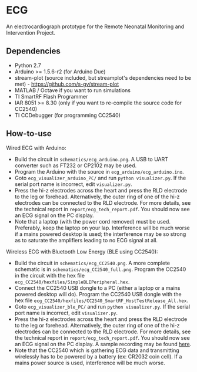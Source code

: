 ECG
===

An electrocardiograph prototype for the Remote Neonatal Monitoring and Intervention Project.

Dependencies
------------

- Python 2.7
- Arduino >= 1.5.6-r2 (for Arduino Due)
- stream-plot (source included, but streamplot's dependencies need to be met) - https://github.com/s-gv/stream-plot
- MATLAB / Octave if you want to run simulations
- TI SmartRF Flash Programmer
- IAR 8051 >= 8.30 (only if you want to re-compile the source code for CC2540)
- TI CCDebugger (for programming CC2540)

How-to-use
----------

Wired ECG with Arduino:

- Build the circuit in `schematics/ecg_arduino.png`. A USB to UART converter such as FT232 or CP2102 may be used.
- Program the Arduino with the source in `ecg_arduino/ecg_arduino.ino`.
- Goto `ecg_visualizer_arduino_PC/` and run `python visualizer.py`. If the serial port name is incorrect, edit `visualizer.py`.
- Press the hi-z electrodes across the heart and press the RLD electrode to the leg or forehead. Alternatively, the outer ring of one of the hi-z electrodes can be connected to the RLD electrode. For more details, see the technical report in `report/ecg_tech_report.pdf`. You should now see an ECG signal on the PC display.
- Note that a laptop (with the power cord removed) must be used. Preferably, keep the laptop on your lap. Interference will be much worse if a mains powered desktop is used; the interference may be so strong as to saturate the amplifiers leading to no ECG signal at all.

Wireless ECG with Bluetooth Low Energy (BLE using CC2540):

- Build the circuit in `schematics/ecg_CC2540.png`. A more complete schematic is in `schematics/ecg_CC2540_full.png`. Program the CC2540 in the circuit with the hex file `ecg_CC2540/hexfiles/SimpleBLEPeripheral.hex`.
- Connect the CC2540 USB dongle to a PC (either a laptop or a mains powered desktop will do). Program the CC2540 USB dongle with the hex file `ecg_CC2540/hexfiles/CC2540_SmartRF_HostTestRelease_All.hex`.
- Goto `ecg_visualizer_ble_PC/` and run `python visualizer.py`. If the serial port name is incorrect, edit `visualizer.py`.
- Press the hi-z electrodes across the heart and press the RLD electrode to the leg or forehead. Alternatively, the outer ring of one of the hi-z electrodes can be connected to the RLD electrode. For more details, see the technical report in `report/ecg_tech_report.pdf`. You should now see an ECG signal on the PC display. A sample recording may be found [here](https://github.com/s-gv/ecg/blob/master/data/ble_single_battery_LP5907_psuedo2_RLD/screenshots/screenshot0.png).
- Note that the CC2540 which is gathering ECG data and transmitting wirelessly has to be powered by a battery (ex: CR2032 coin cell). If a mains power source is used, interference will be much worse.
